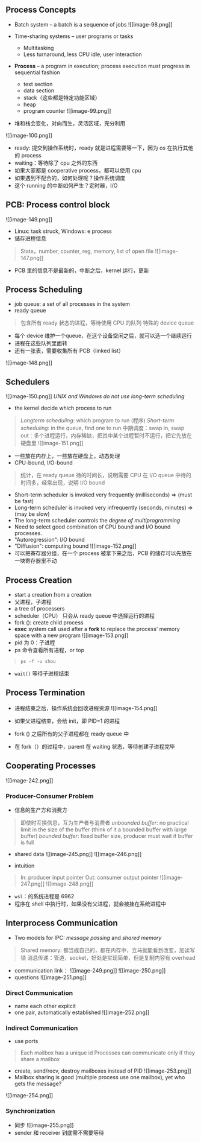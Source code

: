## Process Concepts
* Batch system – a batch is a sequence of jobs
![[image-98.png]]

* Time-sharing systems – user programs or tasks
  * Multitasking
  * Less turnaround, less CPU idle, user interaction
* **Process** – a program in execution; process execution must progress in sequential fashion
  * text section
  * data section
  * stack（这些都是特定功能区域）
  * heap
  * program counter
![[image-99.png]]

* 堆和栈会变化，对向而生，灵活区域，充分利用

![[image-100.png]]

* ready: 提交到操作系统时，ready 就是进程需要等一下，因为 os 在执行其他的 process
* waiting：等待除了 cpu 之外的东西
* 如果大家都是 cooperative process，都可以使用 cpu
* 如果遇到不配合的，如何处理呢？操作系统调度
* 这个 running 的中断如何产生？定时器，I/O

## PCB: Process control block

![[image-149.png]]
* Linux: task struck, Windows: e process
* 储存进程信息
> State，number, counter, reg, memory, list of open file
![[image-147.png]]

* PCB 里的信息不是最新的，中断之后，kernel 运行，更新

## Process Scheduling
* job queue: a set of all processes in the system
* ready queue
> 包含所有 ready 状态的进程，等待使用 CPU 的队列
> 特殊的 device queue

* 每个 device 维护一个queue，在这个设备空闲之后，就可以选一个继续运行
* 进程在这些队列里面转
* 还有一张表，需要收集所有 PCB（linked list）

![[image-148.png]]


## Schedulers
![[image-150.png]]
*UNIX and Windows do not use long-term scheduling*
* the kernel decide which process to run
> *Longterm scheduling*: which program to run (程序)
> *Short-term scheduling*: in the queue, find one to run
> 中期调度：swap in, swap out：多个进程运行，内存稀缺，把其中某个进程暂时不运行，把它先放在硬盘里
![[image-151.png]]
* 一些放在内存上，一些放在硬盘上，动态处理
* CPU-bound, I/O-bound
> 统计，在 ready queue 待的时间长，说明需要 CPU
> 在 I/O queue 中待的时间多，经常出现，说明 I/O bound

* Short-term scheduler is invoked very frequently (milliseconds) ⇒ (must be fast)
* Long-term scheduler is invoked very infrequently (seconds, minutes) ⇒ (may be slow)
* The long-term scheduler controls the _degree of multiprogramming_
* Need to select good combination of CPU bound and I/O bound processes.
* "Autoregression": I/O bound
* "Diffusion": computing bound
![[image-152.png]]
* 可以把寄存器分组，在一个 process 被拿下来之后，PCB 的储存可以先放在一块寄存器里不动

## Process Creation
* start a creation from a creation
* 父进程，子进程
* a tree of processers
* scheduler（CPU） 只会从 ready queue 中选择运行的进程
* fork (): create child process
* **exec** system call used after a **fork** to replace the process’ memory space with a new program
![[image-153.png]]
* pid 为 0：子进程
* ps 命令查看所有进程，or top
> `ps -f -u shou`
* `wait()` 等待子进程结束

## Process Termination
* 进程结束之后，操作系统会回收进程资源
![[image-154.png]]

* 如果父进程结束，会给 init，即 PID=1 的进程
* fork () 之后所有的父子进程都在 ready queue 中
* 在 fork（）的过程中，parent 在 waiting 状态，等待创建子进程完毕

## Cooperating Processes
![[image-242.png]]

### Producer-Consumer Problem
* 信息的生产方和消费方
> 即使时互换信息，互为生产者与消费者
> *unbounded buffer*: no practical limit in the size of the buffer (think of it a bounded buffer with large buffer)
> *bounded buffer*: fixed buffer size, producer must wait if buffer is full
* shared data
![[image-245.png]]
![[image-246.png]]

* intuition
> In: producer input pointer
> Out: consumer output pointer
![[image-247.png]]
![[image-248.png]]




* `wsl`：的系统进程是 6962
* 程序在 shell 中执行时，如果没有父进程，就会被挂在系统进程中

## Interprocess Communication
* Two models for IPC: *message passing* and *shared memory*
> Shared memory: 都当成自己的，都在内存中，立马就能看到改变，加读写锁
> 消息传递：管道，socket，好处是实现简单，但是复制内容有 overhead

* communication link：
![[image-249.png]]
![[image-250.png]]
* questions
![[image-251.png]]

### Direct Communication
* name each other explicit
* one pair, automatically established
![[image-252.png]]


### Indirect Communication
* use ports
> Each mailbox has a unique id
> Processes can communicate only if they share a mailbox

* create, send/recv, destroy mailboxes instead of PID
![[image-253.png]]
* Mailbox sharing is good (multiple process use one mailbox), yet who gets the message?

![[image-254.png]]
### Synchronization
* 同步
![[image-255.png]]
* sender 和 receiver 到底需不需要等待

